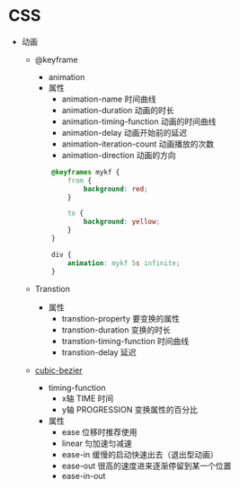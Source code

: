 # CSS
- 动画
    - @keyframe
        - animation
        - 属性
            - animation-name 时间曲线
            - animation-duration 动画的时长
            - animation-timing-function 动画的时间曲线
            - animation-delay 动画开始前的延迟
            - animation-iteration-count 动画播放的次数
            - animation-direction 动画的方向
        ```CSS
            @keyframes mykf {
                from {
                    background: red;
                }

                to {
                    background: yellow;
                }
            }

            div {
                animation: mykf 5s infinite;
            }
        ```
   
    - Transtion
        - 属性
            - transtion-property 要变换的属性
            - transtion-duration 变换的时长
            - transtion-timing-function 时间曲线 
            - transtion-delay 延迟

    - [cubic-bezier]('http://cubic-bezier.com')
        - timing-function 
            - x轴 TIME 时间
            - y轴 PROGRESSION 变换属性的百分比
        - 属性
            - ease  位移时推荐使用
            - linear   匀加速匀减速
            - ease-in  缓慢的启动快速出去（退出型动画）
            - ease-out 很高的速度进来逐渐停留到某一个位置
            - ease-in-out

    